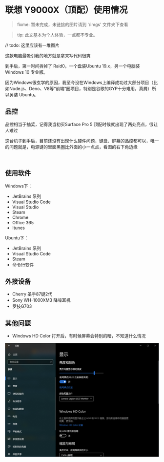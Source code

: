 # 联想 Y9000X（顶配）使用情况

> fixme: 暂未完成，未链接的图片请到 '/imgs' 文件夹下查看

> tip: 此文基本为个人体验，一点都不专业。

// todo: 这里应该有一堆图片

这款电脑最吸引我的地方就是拿来写代码很爽

到手后，第一时间拆掉了 Raid0，一个盘装Ubuntu 19.x，另一个电脑装 Windows 10 专业版。

因为Windows很玄学的原因，我至今没在Windows上编译成功过大部分项目（比如Node.js、Deno、V8等“前端”圈项目，特别是谷歌的GYP十分难用，真屑）所以另装 Ubuntu。

## 品控

品控相当于抽奖，记得我当初买Surface Pro 5 顶配时候就出现了两处亮点，很让人难过

这台机子到手后，目前还没有出现什么硬件问题，键盘、屏幕的品控都可以，唯一的问题就是，电源键的里面黑圈比外面的小一点点，看图的右下角边缘

![]()

## 使用软件

Windows下：

- JetBrains 系列
- Visual Studio Code
- Visual Studio
- Steam
- Chrome
- Office 365
- Itunes

Ubuntu下：

- JetBrains 系列
- Visual Studio Code
- Steam
- 命令行软件

## 外接设备

- Cherry 圣手87键2代
- Sony WH-1000XM3 降噪耳机
- 罗技G703


## 其他问题

- Windows HD Color 打开后，有时候屏幕会特别的暗，不知道什么情况

![settings](/imgs/settings.png)